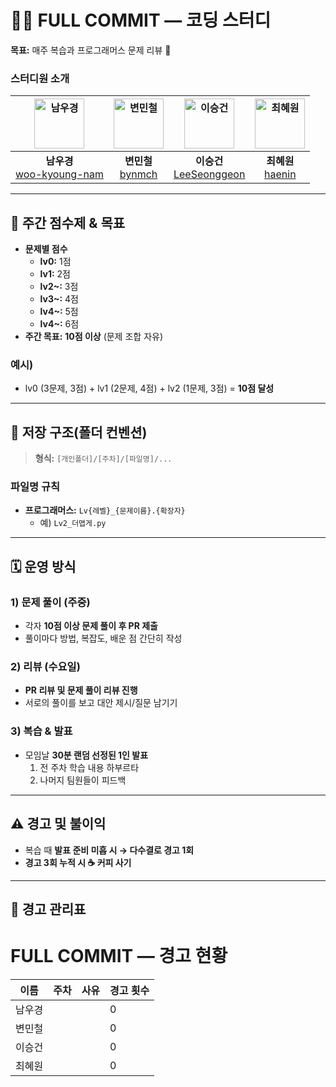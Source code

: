 # 🧑‍💻 FULL COMMIT — 코딩 스터디

**목표:** 매주 복습과 프로그래머스 문제 리뷰 📝

### 스터디원 소개

| <img src="https://github.com/user-attachments/assets/a671e73a-699a-4dc3-b663-fa2fde6c27d8" width="80" alt="남우경"/> | <img src="https://github.com/user-attachments/assets/4117d8b8-64af-4d61-b700-fd0b598c9239" width="80" alt="변민철"/> | <img src="https://github.com/user-attachments/assets/e5dc9df6-ddbd-4156-bbef-1fbdec34ff7e" width="80" alt="이승건"/> | <img src="https://github.com/user-attachments/assets/9aa2e1a9-5216-4d1b-a8fd-51edf77a793a" width="80" alt="최혜원"/> |
|:---:|:---:|:---:|:---:|
| **남우경**<br/>[woo-kyoung-nam](https://github.com/woo-kyoung-nam) | **변민철**<br/>[bynmch](https://github.com/bynmch) | **이승건**<br/>[LeeSeonggeon](https://github.com/LeeSeonggeon) | **최혜원**<br/>[haenin](https://github.com/haenin) |
---

## 🎯 주간 점수제 & 목표

- **문제별 점수**
  - **lv0:** 1점
  - **lv1:** 2점
  - **lv2~:** 3점
  - **lv3~:** 4점
  - **lv4~:** 5점
  - **lv4~:** 6점
- **주간 목표:** **10점 이상** (문제 조합 자유)

### 예시)
- lv0 (3문제, 3점) + lv1 (2문제, 4점) + lv2 (1문제, 3점) = **10점 달성**

---

## 📁 저장 구조(폴더 컨벤션)

> **형식:** `[개인폴더]/[주차]/[파일명]/...`

### 파일명 규칙
- **프로그래머스:** `Lv{레벨}_{문제이름}.{확장자}`  
  - 예) `Lv2_더맵게.py`
---

## 🗓️ 운영 방식

### 1) 문제 풀이 (주중)
- 각자 **10점 이상 문제 풀이 후 PR 제출**  
- 풀이마다 방법, 복잡도, 배운 점 간단히 작성

### 2) 리뷰 (수요일)
- **PR 리뷰 및 문제 풀이 리뷰 진행**
- 서로의 풀이를 보고 대안 제시/질문 남기기

### 3) 복습 & 발표
- 모임날 **30분 랜덤 선정된 1인 발표**
  1. 전 주차 학습 내용 하부르타
  2. 나머지 팀원들이 피드백

---

## ⚠️ 경고 및 불이익

- 복습 때 **발표 준비 미흡 시 → 다수결로 경고 1회**
- **경고 3회 누적 시 ☕️ 커피 사기** 

---

## 📝 경고 관리표

# FULL COMMIT — 경고 현황

| 이름 | 주차 | 사유 | 경고 횟수 |
|---|---|---|---|
|남우경|  |  | 0 |
|변민철|  |  | 0 |
|이승건|  |  | 0 |
|최혜원|  |  | 0 |
